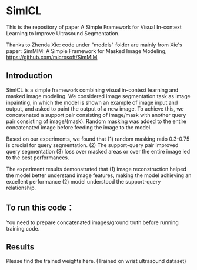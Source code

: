 # SimICL

This is the repository of paper A Simple Framework for Visual In-context Learning  to Improve Ultrasound Segmentation.

Thanks to Zhenda Xie: code under "models" folder are mainly from Xie's paper: SimMIM: A Simple Framework for Masked Image Modeling, https://github.com/microsoft/SimMIM

## Introduction

SimICL is a simple framework combining visual in-context learning and masked image modeling. We considered image segmentation task as image inpainting, in which the model is shown an example of image input and output, and asked to paint the output of a new image. To achieve this, we concatenated a support pair consisting of image/mask with another query pair consisting of image/(mask). Random masking was added to the entire concatenated image before feeding the image to the model. 

Based on our experiments, we found that (1) random masking ratio 0.3-0.75 is crucial for query segmentation. (2) The support-query pair improved query segmentation (3) loss over masked areas or over the entire image led to the best performances. 

The experiment results demonstrated that (1) image reconstruction helped the model better understand image features, making the model achieving an excellent performance (2) model understood the support-query relationship.


## To run this code：

You need to prepare concatenated images/ground truth before running training code.

## Results

Please find the trained weights here. (Trained on wrist ultrasound dataset)
